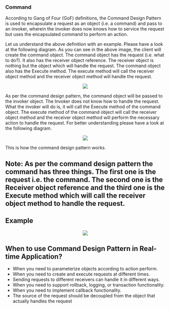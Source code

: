 ### Command  
According to Gang of Four (GoF) definitions, the Command Design Pattern is used to encapsulate a request as an object (i.e. a command) and pass to an invoker, wherein the invoker does now knows how to service the request but uses the encapsulated command to perform an action.

Let us understand the above definition with an example. Please have a look at the following diagram. As you can see in the above image, the client will create the command object. The command object has the request (i.e. what to do?). It also has the receiver object reference. The receiver object is nothing but the object which will handle the request. The command object also has the Execute method. The execute method will call the receiver object method and the receiver object method will handle the request.

<p align="center">
  <img src="http://mokarchi.ir/git/Command/word-image-30.png" />
</p>

As per the command design pattern, the command object will be passed to the invoker object. The Invoker does not know how to handle the request. What the invoker will do is, it will call the Execute method of the command object. The execute method of the command object will call the receiver object method and the receiver object method will perform the necessary action to handle the request. For better understanding please have a look at the following diagram.

<p align="center">
  <img src="http://mokarchi.ir/git/Command/word-image-31-768x298.png" />
</p>

This is how the command design pattern works.

Note: As per the command design pattern the command has three things. The first one is the request i.e. the command. The second one is the Receiver object reference and the third one is the Execute method which will call the receiver object method to handle the request.
---
## Example
<p align="center">
  <img src="http://mokarchi.ir/git/Command/word-image-32.png" />
</p>

## When to use Command Design Pattern in Real-time Application?
* When you need to parameterize objects according to action perform.
* When you need to create and execute requests at different times.
* Sending requests to different receivers can handle it in different ways.
* When you need to support rollback, logging, or transaction functionality.
* When you need to implement callback functionality.
* The source of the request should be decoupled from the object that actually handles the request
